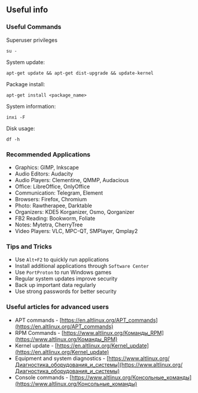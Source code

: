 ## Useful info

### Useful Commands

Superuser privileges

    su -

System update:

    apt-get update && apt-get dist-upgrade && update-kernel

Package install:

    apt-get install <package_name>

System information:

    inxi -F

Disk usage:

    df -h

### Recommended Applications

- Graphics: GIMP, Inkscape
- Audio Editors: Audacity
- Audio Players: Clementine, QMMP, Audacious
- Office: LibreOffice, OnlyOffice
- Communication: Telegram, Element
- Browsers: Firefox, Chromium
- Photo: Rawtherapee, Darktable
- Organizers: KDE5 Korganizer, Osmo, Qorganizer
- FB2 Reading: Bookworm, Foliate
- Notes: Mytetra, CherryTree
- Video Players: VLC, MPC-QT, SMPlayer, Qmplay2

### Tips and Tricks

- Use `Alt+F2` to quickly run applications
- Install additional applications through `Software Center`
- Use `PortProton` to run Windows games
- Regular system updates improve security
- Back up important data regularly
- Use strong passwords for better security

### Useful articles for advanced users

- APT commands - [https://en.altlinux.org/APT_commands](https://en.altlinux.org/APT_commands)
- RPM Commands - [https://www.altlinux.org/Команды_RPM](https://www.altlinux.org/Команды_RPM)
- Kernel update - [https://en.altlinux.org/Kernel_update](https://en.altlinux.org/Kernel_update)
- Equipment and system diagnostics - [https://www.altlinux.org/Диагностика_оборудования_и_системы](https://www.altlinux.org/Диагностика_оборудования_и_системы)
- Console commands - [https://www.altlinux.org/Консольные_команды](https://www.altlinux.org/Консольные_команды)
